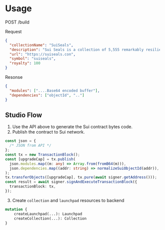# Usage

POST /build

Request

```json
{
  "collectionName": "SuiSeals",
  "description": "Sui Seals is a collection of 5,555 remarkably resilient Arctic Seals. With most of their habitat destroyed by the climate crisis, they are forced to explore the galaxy in search of new homes.",
  "url": "https://suiseals.con",
  "symbol": "suiseals",
  "royalty": 100
}
```

Resonse

```json
{
  "modules": ["....Base64 encoded buffer"],
  "dependencies": ["objectId", ".."]
}
```

## Studio Flow

1. Use the API above to generate the Sui contract bytes code.
2. Publish the contract to Sui network.

```typescript
const json = {
  /* JSON from API */
};
const tx = new TransactionBlock();
const [upgradeCap] = tx.publish(
  json.modules.map((m: any) => Array.from(fromB64(m))),
  json.dependencies.map((addr: string) => normalizeSuiObjectId(addr)),
);
tx.transferObjects([upgradeCap], tx.pure(await signer.getAddress()));
const result = await signer.signAndExecuteTransactionBlock({
  transactionBlock: tx,
});
```

3. Create `collection` and `launchpad` resources to backend

```graphql
mutation {
    createLaunchpad(...): Launchpad
    createCollection(...): Collection
}
```